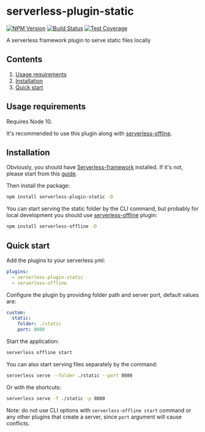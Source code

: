 # serverless-plugin-static

[![NPM Version][npm-image]][npm-url]
[![Build Status][travis-image]][travis-url]
[![Test Coverage][coveralls-image]][coveralls-url]

A serverless framework plugin to serve static files locally

## Contents

1. [Usage requirements](#usage-requirements)
2. [Installation](#installation)
3. [Quick start](#quick-start)

## Usage requirements

Requires Node 10.

It's recommended to use this plugin along with [serverless-offline](https://github.com/dherault/serverless-offline).

## Installation

Obviously, you should have [Serverless-framework](https://github.com/serverless/serverless) installed. If it's not, please start from this [guide](https://serverless.com/framework/docs/getting-started/).

Then install the package:

```bash
npm install serverless-plugin-static -D
```

You can start serving the static folder by the CLI command, but probably for local development you should use [serverless-offline](https://github.com/dherault/serverless-offline) plugin:

```bash
npm install serverless-offline -D
```

## Quick start

Add the plugins to your serverless.yml:

```YAML
plugins:
  - serverless-plugin-static
  - serverless-offline
```

Configure the plugin by providing folder path and server port, default values are:

```YAML
custom:
  static:
    folder: ./static
    port: 8080
```

Start the application:

```bash
serverless offline start
```

You can also start serving files separately by the command:

```bash
serverless serve --folder ./static --port 8080
```

Or with the shortcuts:

```bash
serverless serve -f ./static -p 8080
```

Note: do not use CLI options with `serverless-offline start` command or any other plugins that create a server, since `port` argument will cause conflicts.

[npm-image]: https://img.shields.io/npm/v/serverless-plugin-static.svg
[npm-url]: https://npmjs.org/package/serverless-plugin-static
[travis-image]: https://travis-ci.com/sashkopavlenko/serverless-plugin-static.svg?branch=master
[travis-url]: https://travis-ci.com/sashkopavlenko/serverless-plugin-static
[coveralls-image]: https://coveralls.io/repos/github/sashkopavlenko/serverless-plugin-static/badge.svg?branch=master
[coveralls-url]: https://coveralls.io/r/sashkopavlenko/serverless-plugin-static?branch=master
